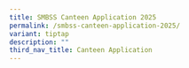 ```yaml
---
title: SMBSS Canteen Application 2025
permalink: /smbss-canteen-application-2025/
variant: tiptap
description: ""
third_nav_title: Canteen Application
---
```

